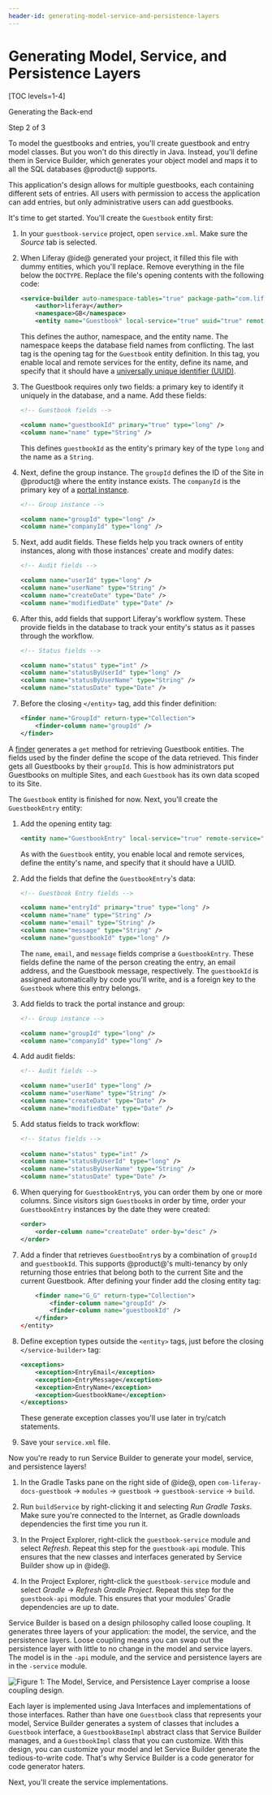 ```yaml
---
header-id: generating-model-service-and-persistence-layers
---
```


# Generating Model, Service, and Persistence Layers

[TOC levels=1-4]

<div class="learn-path-step row">
    <p id="stepTitle">Generating the Back-end</p><p>Step 2 of 3</p>
</div>

To model the guestbooks and entries, you'll create guestbook and entry model 
classes. But you won't do this directly in Java. Instead, you'll define them in 
Service Builder, which generates your object model and maps it to all the SQL 
databases @product@ supports. 

This application's design allows for multiple guestbooks, each containing 
different sets of entries. All users with permission to access the application 
can add entries, but only administrative users can add guestbooks. 

It's time to get started. You'll create the `Guestbook` entity first: 

1.  In your `guestbook-service` project, open `service.xml`. Make sure the
    *Source* tab is selected. 

2.  When Liferay @ide@ generated your project, it filled this file with dummy 
    entities, which you'll replace. Remove everything in the file below the
    `DOCTYPE`. Replace the file's opening contents with the following code: 

    ```xml
    <service-builder auto-namespace-tables="true" package-path="com.liferay.docs.guestbook">
        <author>liferay</author>
        <namespace>GB</namespace>
        <entity name="Guestbook" local-service="true" uuid="true" remote-service="true">
    ```

    This defines the author, namespace, and the entity name. The namespace keeps 
    the database field names from conflicting. The last tag is the opening tag 
    for the `Guestbook` entity definition. In this tag, you enable local and
    remote services for the entity, define its name, and specify that it should
    have a 
    [universally unique identifier (UUID)](https://en.wikipedia.org/wiki/Universally_unique_identifier). 

3.  The Guestbook requires only two fields: a primary key to identify it
    uniquely in the database, and a name. Add these fields: 

    ```xml
    <!-- Guestbook fields -->

    <column name="guestbookId" primary="true" type="long" />
    <column name="name" type="String" />
    ```

    This defines `guestbookId` as the entity's primary key of the type `long`
    and the name as a `String`. 

4.  Next, define the group instance. The `groupId` defines the ID of the Site in
    @product@ where the entity instance exists. The `companyId` is the primary
    key of a 
    [portal instance](/docs/7-2/user/-/knowledge_base/u/setting-up).

    ```xml
    <!-- Group instance -->

    <column name="groupId" type="long" />
    <column name="companyId" type="long" />
    ```

5.  Next, add audit fields. These fields help you track owners of entity
    instances, along with those instances' create and modify dates: 

    ```xml
    <!-- Audit fields -->

    <column name="userId" type="long" />
    <column name="userName" type="String" />
    <column name="createDate" type="Date" />
    <column name="modifiedDate" type="Date" />
    ```

6.  After this, add fields that support Liferay's workflow system. These provide
    fields in the database to track your entity's status as it passes through
    the workflow. 

    ```xml
    <!-- Status fields -->

    <column name="status" type="int" />
    <column name="statusByUserId" type="long" />
    <column name="statusByUserName" type="String" />
    <column name="statusDate" type="Date" />
    ```

7.  Before the closing `</entity>` tag, add this finder definition: 

    ```xml
    <finder name="GroupId" return-type="Collection">
        <finder-column name="groupId" />
    </finder>
    ```

A [finder](/docs/7-2/appdev/-/knowledge_base/a/defining-service-entity-finder-methods) 
generates a `get` method for retrieving Guestbook entities. The fields used by
the finder define the scope of the data retrieved. This finder gets all
Guestbooks by their `groupId`. This is how administrators put Guestbooks on
multiple Sites, and each `Guestbook` has its own data scoped to its Site. 

The `Guestbook` entity is finished for now. Next, you'll create the
`GuestbookEntry` entity: 

1.  Add the opening entity tag:

    ```xml
    <entity name="GuestbookEntry" local-service="true" remote-service="true" uuid="true">
    ```

    As with the `Guestbook` entity, you enable local and remote services, define
    the entity's name, and specify that it should have a UUID. 

2.  Add the fields that define the `GuestbookEntry`'s data: 

    ```xml
    <!-- Guestbook Entry fields -->

    <column name="entryId" primary="true" type="long" />
    <column name="name" type="String" />
    <column name="email" type="String" />
    <column name="message" type="String" />
    <column name="guestbookId" type="long" />
    ```

    The `name`, `email`, and `message` fields comprise a `GuestbookEntry`. These
    fields define the name of the person creating the entry, an email address,
    and the Guestbook message, respectively. The `guestbookId` is assigned
    automatically by code you'll write, and is a foreign key to the `Guestbook`
    where this entry belongs. 

3.  Add fields to track the portal instance and group: 

    ```xml
    <!-- Group instance -->

    <column name="groupId" type="long" />
    <column name="companyId" type="long" />
    ```

4. Add audit fields: 

    ```xml
    <!-- Audit fields -->

    <column name="userId" type="long" />
    <column name="userName" type="String" />
    <column name="createDate" type="Date" />
    <column name="modifiedDate" type="Date" />
    ```

5.  Add status fields to track workflow: 

    ```xml
    <!-- Status fields -->
   
    <column name="status" type="int" />
    <column name="statusByUserId" type="long" />
    <column name="statusByUserName" type="String" />
    <column name="statusDate" type="Date" />
    ```

6.  When querying for `GuestbookEntry`s, you can order them by one or more
    columns. Since visitors sign `Guestbook`s in order by time, order your
    `GuestbookEntry` instances by the date they were created: 

    ```xml
    <order>
        <order-column name="createDate" order-by="desc" />
    </order>
    ```

7.  Add a finder that retrieves `GuestbooEntry`s by a combination of `groupId`
    and `guestbookId`. This supports @product@'s multi-tenancy by only returning
    those entries that belong both to the current Site and the current
    Guestbook. After defining your finder add the closing entity tag:

    ```xml
        <finder name="G_G" return-type="Collection">
            <finder-column name="groupId" />
            <finder-column name="guestbookId" />
        </finder>
    </entity>
    ```

8.  Define exception types outside the `<entity>` tags, just before the closing
    `</service-builder>` tag: 

    ```xml
    <exceptions>
        <exception>EntryEmail</exception>
        <exception>EntryMessage</exception>
        <exception>EntryName</exception>
        <exception>GuestbookName</exception>
    </exceptions>
    ```

    These generate exception classes you'll use later in try/catch statements. 

9.  Save your `service.xml` file.

Now you're ready to run Service Builder to generate your model, service, and
persistence layers!

1.  In the Gradle Tasks pane on the right side of @ide@, open
    `com-liferay-docs-guestbook` &rarr; `modules` &rarr; `guestbook` &rarr;
    `guestbook-service` &rarr; `build`. 

2.  Run `buildService` by right-clicking it and selecting *Run Gradle Tasks*.
    Make sure you're connected to the Internet, as Gradle downloads dependencies
    the first time you run it. 

3.  In the Project Explorer, right-click the `guestbook-service` module and 
    select *Refresh*. Repeat this step for the `guestbook-api` module. This 
    ensures that the new classes and interfaces generated by Service Builder 
    show up in @ide@.

4.  In the Project Explorer, right-click the `guestbook-service` module and 
    select *Gradle* &rarr; *Refresh Gradle Project*. Repeat this step for the 
    `guestbook-api` module. This ensures that your modules' Gradle dependencies 
    are up to date. 

Service Builder is based on a design philosophy called loose coupling. It
generates three layers of your application: the model, the service, and the
persistence layers. Loose coupling means you can swap out the persistence layer
with little to no change in the model and service layers. The model is in the 
`-api` module, and the service and persistence layers are in the `-service` 
module. 

![Figure 1: The Model, Service, and Persistence Layer comprise a loose coupling design.](../../../images/model-service-persistence.png)

Each layer is implemented using Java Interfaces and implementations of those
interfaces. Rather than have one `Guestbook` class that represents your
model, Service Builder generates a system of classes that includes a `Guestbook`
interface, a `GuestbookBaseImpl` abstract class that Service Builder manages,
and a `GuestbookImpl` class that you can customize. With this design, you can
customize your model and let Service Builder generate the tedious-to-write
code. That's why Service Builder is a code generator for code generator haters. 

Next, you'll create the service implementations. 
